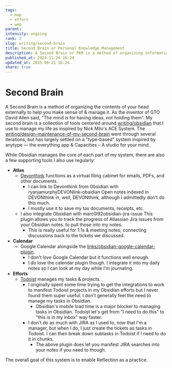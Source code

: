 ```yaml
---
tags:
  - map
  - effort
  - web
parent:
intensity: ongoing
rank: 2
slug: writing/second-brain
title: Second Brain or Personal Knowledge Management
description: A Second Brain or PKM is a method of organizing information to support you in developing ideas & writing.
published_at: 2024-11-24 16:24
updated_at: 2025-06-21 16:24
share: true
---
```


# Second Brain

A Second Brain is a method of organizing the contents of your head externally to help you make sense of & manage it. As the inventor of GTO David Allen said, "The mind is for having ideas, not holding them". My second brain is a collection of tools centered around [writing/obsidian](/vault/writing/obsidian.md) that I use to manage my life as inspired by Nick Milo's ACE System. The [writing/design-maintenance-of-my-second-brain](/vault/writing/design-maintenance-of-my-second-brain.md) went through several iterations, but has largely settled on a "type-based" system inspired by anytype — the everything app & Capacities – A studio for your mind.

While Obsidian manages the core of each part of my system, there are also a few supporting tools I also use regularly:

- **Atlas**
  - [Devonthink](Devonthink.md) functions as a virtual filing cabinet for emails, PDFs, and other documents.
    - I can link to Devonthink from Obsidian with ryanjamurphyDEVONlink-obsidian Open notes indexed in DEVONthink in, well, DEVONthink, although I admittedly don't do this much.
    - I mostly use it to save my tax documents, receipts, etc.
  - I also integrate Obsidian with marc0l92obsidian-jira-issue This plugin allows you to track the progress of Atlassian Jira issues from your Obsidian notes. to pull those into my notes.
    - This is really useful for 1:1s & meeting notes, connecting discussions back to the tickets we discussed.
- **Calendar**
  - Google Calendar alongside the [links/obsidian-google-calendar-plugin](/vault/links/obsidian-google-calendar-plugin.md).
    - I don't _love_ Google Calendar but it functions well enough.
    - I do love the calendar plugin though. I integrate it into my daily notes so I can look at my day while I'm journaling.
- **Efforts**
  - [Todoist](Todoist.md) manages my tasks & projects.
    - I originally spent some time trying to get the integrations to work to manifest Todoist projects in my Obsidian efforts but I never found them super useful. I don't generally feel the need to manage my tasks in Obsidian.
      - Obsidian's mobile load time is a major blocker to managing tasks in Obsidian. Todoist let's get from "I need to do this" to "this is in my inbox" way faster.
    - I don't do as much with JIRA as I used to, now that I'm a manager, but when I do, I just create the tickets as tasks in Todoist. I can then break down subtasks in Todoist if I need to do it in chunks.
      - The above plugin does let you manifest JIRA searches into your notes if you need to though.

The overall goal of this system is to enable Reflection as a practice.
